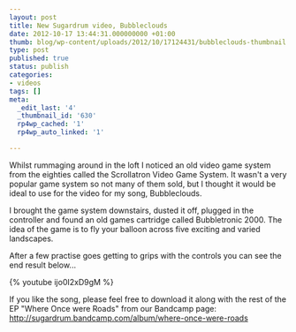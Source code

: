 ```yaml
---
layout: post
title: New Sugardrum video, Bubbleclouds
date: 2012-10-17 13:44:31.000000000 +01:00
thumb: blog/wp-content/uploads/2012/10/17124431/bubbleclouds-thumbnail.jpg
type: post
published: true
status: publish
categories:
- videos
tags: []
meta:
  _edit_last: '4'
  _thumbnail_id: '630'
  rp4wp_cached: '1'
  rp4wp_auto_linked: '1'

---
```

<p>Whilst rummaging around in the loft I noticed an old video game system from the eighties called the Scrollatron Video Game System. It wasn't a very popular game system so not many of them sold, but I thought it would be ideal to use for the video for my song, Bubbleclouds.</p>

<p>I brought the game system downstairs, dusted it off, plugged in the controller and found an old games cartridge called Bubbletronic 2000. The idea of the game is to fly your balloon across five exciting and varied landscapes.</p>
<p>After a few practise goes getting to grips with the controls you can see the end result below...</p>

{% youtube ijo0I2xD9gM %}

<p>If you like the song, please feel free to download it along with the rest of the EP "Where Once were Roads" from our  Bandcamp page: <a href="http://sugardrum.bandcamp.com/album/where-once-were-roads" title="Download Where Once Were Roads by Sugardrum on Bandcamp" target="_blank">http://sugardrum.bandcamp.com/album/where-once-were-roads</a></p>
